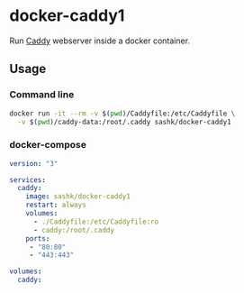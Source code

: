 # docker-caddy1

Run [Caddy][1] webserver inside a docker container.

## Usage

### Command line

```sh
docker run -it --rm -v $(pwd)/Caddyfile:/etc/Caddyfile \
  -v $(pwd)/caddy-data:/root/.caddy sashk/docker-caddy1
```

### docker-compose

```yaml
version: "3"

services:
  caddy:
    image: sashk/docker-caddy1
    restart: always
    volumes:
      - ./Caddyfile:/etc/Caddyfile:ro
      - caddy:/root/.caddy
    ports:
     - "80:80"
     - "443:443"

volumes:
  caddy:
```

[1]: https://github.com/caddyserver/caddy
